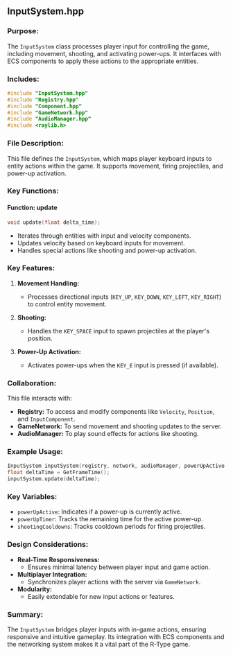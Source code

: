 ## InputSystem.hpp

### Purpose:
The `InputSystem` class processes player input for controlling the game, including movement, shooting, and activating power-ups. It interfaces with ECS components to apply these actions to the appropriate entities.

### Includes:
```cpp
#include "InputSystem.hpp"
#include "Registry.hpp"
#include "Component.hpp"
#include "GameNetwork.hpp"
#include "AudioManager.hpp"
#include <raylib.h>
```

### File Description:
This file defines the `InputSystem`, which maps player keyboard inputs to entity actions within the game. It supports movement, firing projectiles, and power-up activation.

### Key Functions:

#### **Function: update**
```cpp
void update(float delta_time);
```
- Iterates through entities with input and velocity components.
- Updates velocity based on keyboard inputs for movement.
- Handles special actions like shooting and power-up activation.

### Key Features:
1. **Movement Handling:**
   - Processes directional inputs (`KEY_UP`, `KEY_DOWN`, `KEY_LEFT`, `KEY_RIGHT`) to control entity movement.

2. **Shooting:**
   - Handles the `KEY_SPACE` input to spawn projectiles at the player's position.

3. **Power-Up Activation:**
   - Activates power-ups when the `KEY_E` input is pressed (if available).

### Collaboration:
This file interacts with:
- **Registry:** To access and modify components like `Velocity`, `Position`, and `InputComponent`.
- **GameNetwork:** To send movement and shooting updates to the server.
- **AudioManager:** To play sound effects for actions like shooting.

### Example Usage:
```cpp
InputSystem inputSystem(registry, network, audioManager, powerUpActive, powerUpTimer);
float deltaTime = GetFrameTime();
inputSystem.update(deltaTime);
```

### Key Variables:
- `powerUpActive`: Indicates if a power-up is currently active.
- `powerUpTimer`: Tracks the remaining time for the active power-up.
- `shootingCooldowns`: Tracks cooldown periods for firing projectiles.

### Design Considerations:
- **Real-Time Responsiveness:**
  - Ensures minimal latency between player input and game action.
- **Multiplayer Integration:**
  - Synchronizes player actions with the server via `GameNetwork`.
- **Modularity:**
  - Easily extendable for new input actions or features.

### Summary:
The `InputSystem` bridges player inputs with in-game actions, ensuring responsive and intuitive gameplay. Its integration with ECS components and the networking system makes it a vital part of the R-Type game.
